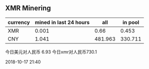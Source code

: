 ## XMR Minering

|currency|mined in last 24 hours|all|in pool|
|---|---|---|---|
|XMR|0.001|0.66|0.453|
|CNY|1.041|481.963|330.711|

今日美元对人民币 6.93	今日xmr对人民币730.1


2018-10-17 21:40